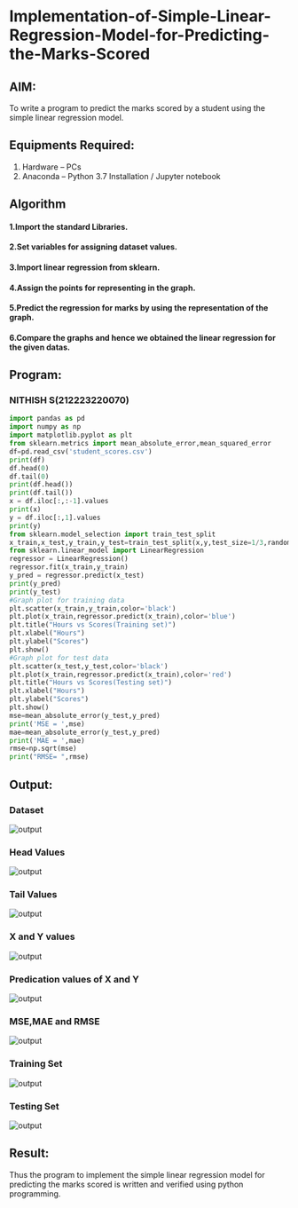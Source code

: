 # Implementation-of-Simple-Linear-Regression-Model-for-Predicting-the-Marks-Scored

## AIM:
To write a program to predict the marks scored by a student using the simple linear regression model.
## Equipments Required:
1. Hardware – PCs
2. Anaconda – Python 3.7 Installation / Jupyter notebook

## Algorithm
#### 1.Import the standard Libraries. 
#### 2.Set variables for assigning dataset values. 
#### 3.Import linear regression from sklearn. 
#### 4.Assign the points for representing in the graph. 
#### 5.Predict the regression for marks by using the representation of the graph. 
#### 6.Compare the graphs and hence we obtained the linear regression for the given datas.
## Program:
### NITHISH S(212223220070)
```py
import pandas as pd
import numpy as np
import matplotlib.pyplot as plt
from sklearn.metrics import mean_absolute_error,mean_squared_error
df=pd.read_csv('student_scores.csv')
print(df)
df.head(0)
df.tail(0)
print(df.head())
print(df.tail())
x = df.iloc[:,:-1].values
print(x)
y = df.iloc[:,1].values
print(y)
from sklearn.model_selection import train_test_split
x_train,x_test,y_train,y_test=train_test_split(x,y,test_size=1/3,random_state=0)
from sklearn.linear_model import LinearRegression
regressor = LinearRegression()
regressor.fit(x_train,y_train)
y_pred = regressor.predict(x_test)
print(y_pred)
print(y_test)
#Graph plot for training data
plt.scatter(x_train,y_train,color='black')
plt.plot(x_train,regressor.predict(x_train),color='blue')
plt.title("Hours vs Scores(Training set)")
plt.xlabel("Hours")
plt.ylabel("Scores")
plt.show()
#Graph plot for test data
plt.scatter(x_test,y_test,color='black')
plt.plot(x_train,regressor.predict(x_train),color='red')
plt.title("Hours vs Scores(Testing set)")
plt.xlabel("Hours")
plt.ylabel("Scores")
plt.show()
mse=mean_absolute_error(y_test,y_pred)
print('MSE = ',mse)
mae=mean_absolute_error(y_test,y_pred)
print('MAE = ',mae)
rmse=np.sqrt(mse)
print("RMSE= ",rmse)
```
## Output:
### Dataset
![output](https://github.com/Nithish23013509/Implementation-of-Simple-Linear-Regression-Model-for-Predicting-the-Marks-Scored/assets/149038138/4cf8db48-1a97-4ddd-acad-ec96ffd99586)

### Head Values
![output](https://github.com/Nithish23013509/Implementation-of-Simple-Linear-Regression-Model-for-Predicting-the-Marks-Scored/assets/149038138/e362ffc2-56be-439d-829f-23e95a4a291e)

### Tail Values
![output](https://github.com/Nithish23013509/Implementation-of-Simple-Linear-Regression-Model-for-Predicting-the-Marks-Scored/assets/149038138/b9a37cac-ed1d-4fbe-95c5-086f7119344c)

### X and Y values
![output](https://github.com/Nithish23013509/Implementation-of-Simple-Linear-Regression-Model-for-Predicting-the-Marks-Scored/assets/149038138/7d40aaec-5dba-41e4-834b-f9d86b5b4400)

### Predication values of X and Y
![output](https://github.com/Nithish23013509/Implementation-of-Simple-Linear-Regression-Model-for-Predicting-the-Marks-Scored/assets/149038138/b450b3fc-f2c2-4e82-a41a-e1eded77fd88)

### MSE,MAE and RMSE
![output](https://github.com/Nithish23013509/Implementation-of-Simple-Linear-Regression-Model-for-Predicting-the-Marks-Scored/assets/149038138/e758ae86-10de-40ba-a215-86e83117e671)

### Training Set
![output](https://github.com/Nithish23013509/Implementation-of-Simple-Linear-Regression-Model-for-Predicting-the-Marks-Scored/assets/149038138/9a18da14-af98-4ef1-a9e0-4e08aa4bbcd5)

### Testing Set
![output](https://github.com/Nithish23013509/Implementation-of-Simple-Linear-Regression-Model-for-Predicting-the-Marks-Scored/assets/149038138/654bc6bc-f9a8-4c11-b752-1c67835548c1)

## Result:
Thus the program to implement the simple linear regression model for predicting the marks scored is written and verified using python programming.
